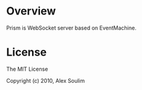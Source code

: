 Overview
===============================

Prism is WebSocket server based on EventMachine.


License
===============================

The MIT License

Copyright (c) 2010, Alex Soulim